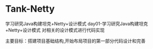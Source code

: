 # Tank-Netty
学习研究Java构建坦克+Netty+设计模式
day01-学习研究Java构建坦克+Netty+设计模式
对相关的设计模式进行代码实现

主要目标：搭建项目基础结构,开始布局项目的第一部分代码设计和完善
